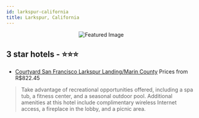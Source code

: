 ```yaml
---
id: larkspur-california
title: Larkspur, California
---
```


<center><img src="https://i.travelapi.com/hotels/1000000/30000/20200/20191/75387062_z.jpg" alt="Featured Image" /></center>


##  3 star hotels - ⭐️⭐️⭐️

-    [Courtyard San Francisco Larkspur Landing/Marin County](https://us.hurb.com/br/hotels/larkspur/courtyard-san-francisco-larkspur-landing-marin-county-JNP-JP182460?cmp=18055) Prices from R$822.45
   > Take advantage of recreational opportunities offered, including a spa tub, a fitness center, and a seasonal outdoor pool. Additional amenities at this hotel include complimentary wireless Internet access, a fireplace in the lobby, and a picnic area.
